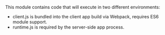 This module contains code that will execute in two different environments:

- client.js is bundled into the client app build via Webpack, requires ES6 module support.
- runtime.js is required by the server-side app process.
